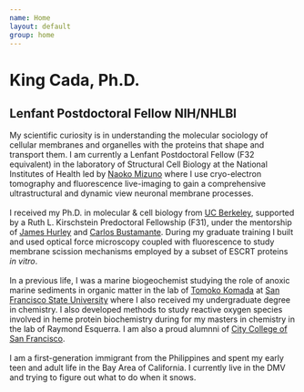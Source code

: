 ```yaml
---
name: Home
layout: default
group: home
---
```


<h1 class="text-center">King Cada, Ph.D.</h1>
<h2 class="text-center">Lenfant Postdoctoral Fellow NIH/NHLBI</h2>

<p class="lead text-justify">

My scientific curiosity is in understanding the molecular sociology of cellular membranes and organelles with the proteins that shape and transport them. I am currently a Lenfant Postdoctoral Fellow (F32 equivalent) in the laboratory of Structural Cell Biology at the National Institutes of Health led by [Naoko Mizuno](https://www.nhlbi.nih.gov/science/laboratory-structural-cell-biology) where I use cryo-electron tomography and fluorescence live-imaging to gain a comprehensive ultrastructural and dynamic view neuronal membrane processes.  
<br>
I received my Ph.D. in molecular & cell biology from [UC Berkeley](https://www.berkeley.edu/), supported by a Ruth L. Kirschstein Predoctoral Fellowship (F31), under the mentorship of [James Hurley](https://membrane.berkeley.edu/) and [Carlos Bustamante](https://bustamante.berkeley.edu/). During my graduate training I built and used optical force microscopy coupled with fluorescence to study membrane scission mechanisms employed by a subset of ESCRT proteins <i>in vitro</i>.
<br>
<br>
In a previous life, I was a marine biogeochemist studying the role of anoxic marine sediments in organic matter in the lab of [Tomoko Komada](https://komadatmk.wixsite.com/komadalab) at [San Francisco State University](https://www.sfsu.edu/) where I also received my undergraduate degree in chemistry. I also developed methods to study reactive oxygen species involved in heme protein biochemistry during for my masters in chemistry in the lab of Raymond Esquerra. I am also a proud alumnni of [City College of San Francisco](https://www.ccsf.edu/). 
<br>
<br>
I am a first-generation immigrant from the Philippines and spent my early teen and adult life in the Bay Area of California. I currently live in the DMV and trying to figure out what to do when it snows.   
</p>
